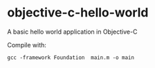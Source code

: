 objective-c-hello-world
=======================

A basic hello world application in Objective-C

Compile with:
```
gcc -framework Foundation  main.m -o main
```
